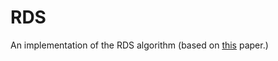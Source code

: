 # RDS
An implementation of the RDS algorithm (based on [this](https://www.aaai.org/Papers/AAAI/1996/AAAI96-027.pdf) paper.)